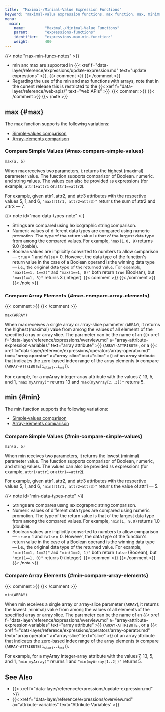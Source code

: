 ```yaml
---
title:  "Maximal-/Minimal-Value Expression Functions"
keyword: "maximal-value expression functions, max function, max, minimal-value expression functions, min function, min, update expressions, attribute variablese, techpreview, tech preview, arrays, array attributes, ARRAY-ATTRIBUTES, array slices, blob attributes, blob"
menu:
  main:
    name:         "Maximal-/Minimal-Value Functions"
    parent:       "expressions-functions"
    identifier:   "expressions-max-min-functions"
    weight:       400
---
```


{{< note "max-min-funcs-notes" >}}
- <a id="update-expressions-only-onte"></a><func>min</func> and <func>max</func> are supported in {{< xref f="data-layer/reference/expressions/update-expression.md" text="update expressions" >}}.
    {{< comment >}}<!-- [IntInfo] [c-update-expression-restrict-min-max]
      (sharonl) (30.1.18) [v1.5.0] `min` and `max` could potentially also be
      used in condition expressions but as this wasn't tested and there are
      some know issues with this use (namely with arrays - see Bug IG-6297,
      currently resolved on the v1.7.0 branch), it was decided to restrict the
      official support, for now, to update expressions. See additional info in
      DOC Task IG-3335. (1.6.20) Orit said to keep all the previous
      update-expression-only and other specific expression restrictions also in
      v2.8.0, at least for now.
      The only change in the v2.8.0 doc is that we returned the previous arrays
      doc for expressions, removed the Tech Preview indications, and instead
      restricted it to the web APIs, and extended the support also to condition
      expressions (DOC IG-13731) [c-array-attr-web-api-sup]. -->
    {{< /comment >}}
- <a id="arrays-support-note"></a>Regarding the use of the <func>min</func> and <func>max</func> functions with arrays, note that in the current release this is restricted to the {{< xref f="data-layer/reference/web-apis/" text="web APIs" >}}.
    {{< comment >}}<!-- [c-array-attr-web-api-sup] [IntInfo] (sharonl) (1.6.20)
      See info in reference/attribute-data-types.md #array-attributes / DOC
      IG-13731.  [c-array-attributes-bool-not-supported] -->
    {{< /comment >}}
{{< /note >}}

<!-- //////////////////////////////////////// -->
## max {#max}

The <func>max</func> function supports the following variations:

- [Simple-values comparison](#max-compare-simple-values)
- [Array-elements comparison](#max-compare-array-elements)

<!-- ======================================== -->
### Compare Simple Values {#max-compare-simple-values}

```
max(a, b)
```

When <func>max</func> receives two parameters, it returns the highest (maximal) parameter value.
The function supports comparison of Boolean, numeric, and string values.
The values can also be provided as expressions (for example, `attr1+attr1` or `attr1==attr2`).

For example, given <attr>attr1</attr>, <attr>attr2</attr>, and <attr>attr3</attr> attributes with the respective values 5, 1, and 6, <nobr>`"max(attr1, attr2+attr3)"`</nobr> returns the sum of <attr>attr2</attr> and <attr>attr3</attr> &mdash; 7.

{{< note id="max-data-types-note" >}}
- Strings are compared using lexicographic string comparison.
- Numeric values of different data types are compared using numeric promotion.
    The type of the return value is that of the largest data type from among the compared values.
    For example, `"max(1.0, 9)` returns 9.0 (double).
- Boolean values are implicitly converted to numbers to allow comparison &mdash; `true` = 1 and `false` = 0.
    However, the data type of the function's return value in the case of a Boolean operand is the winning data type &mdash; i.e., the original data type of the returned value.
    For example, `"max(1==1, 1==2)"` and `"max(1==1, 0)"` both return `true` (Boolean), but `"max(1==1, 3)"` returns 3 (integer).
    {{< comment >}}<!-- [IntInfo] (sharonl) [c-expr-max-min-bool-comp-ret-type];
      See info in DOC IG-7073 regarding the return-value data type. -->
    {{< /comment >}}
{{< /note >}}

<!-- ======================================== -->
### Compare Array Elements {#max-compare-array-elements}
{{< comment >}}<!-- [c-array-attr-web-api-sup] -->
{{< /comment >}}

```
max(ARRAY)
```

When <func>max</func> receives  a single array or array-slice parameter (`ARRAY`), it returns the highest (maximal) value from among the values of all elements of the specified array or array slice.
The parameter can be the name of an {{< xref f="data-layer/reference/expressions/overview.md" a="array-attribute-expression-variables" text="array attribute" >}} (`ARRAY-ATTRIBUTE`), or a {{< xref f="data-layer/reference/expressions/operators/array-operator.md" text="array operator" a="array-slice" text="slice" >}} of an array attribute that indicates the zero-based index range of the array elements to compare (<nobr><code>ARRAY-ATTRIBUTE[i<sub>start</sub>..<code>i<sub>end</sub></code>]</code></nobr>).

For example, for a <attr>myArray</attr> integer-array attribute with the values 7, 13, 5, and 1, `"max(myArray)"` returns 13 and <nobr>`"max(myArray[2..3])"`</nobr> returns 5.

<!-- //////////////////////////////////////// -->
## min {#min}

The <func>min</func> function supports the following variations:

- [Simple-values comparison](#min-compare-simple-values)
- [Array-elements comparison](#min-compare-array-elements)

<!-- ======================================== -->
### Compare Simple Values {#min-compare-simple-values}

```
min(a, b)
```

When <func>min</func> receives two parameters, it returns the lowest (minimal) parameter value.
The function supports comparison of Boolean, numeric, and string values.
The values can also be provided as expressions (for example, `attr1+attr1` or `attr1==attr2`).

For example, given <attr>attr1</attr>, <attr>attr2</attr>, and <attr>attr3</attr> attributes with the respective values 5, 1, and 6, <nobr>`"min(attr1, attr2+attr3)"`</nobr> returns the value of <attr>attr1</attr> &mdash; 5.

{{< note id="min-data-types-note" >}}
- Strings are compared using lexicographic string comparison.
- Numeric values of different data types are compared using numeric promotion.
    The type of the return value is that of the largest data type from among the compared values.
    For example, `"min(1, 9.0)` returns 1.0 (double).
- Boolean values are implicitly converted to numbers to allow comparison &mdash; `true` = 1 and `false` = 0.
    However, the data type of the function's return value in the case of a Boolean operand is the winning data type &mdash; i.e., the original data type of the returned value.
    For example, `"min(1==1, 1==2)"` and `"min(1==2, 1)"` both return `false` (Boolean), but `"min(1==1, 0)"` returns 0 (integer).
    {{< comment >}}<!-- [IntInfo] (sharonl) [c-expr-max-min-bool-comp-ret-type];
      See info in DOC IG-7073 regarding the return-value data type. -->
    {{< /comment >}}
{{< /note >}}

<!-- ======================================== -->
### Compare Array Elements {#min-compare-array-elements}
{{< comment >}}<!-- [c-array-attr-web-api-sup] -->
{{< /comment >}}

```
min(ARRAY)
```

When <func>min</func> receives  a single array or array-slice parameter (`ARRAY`), it returns the lowest (minimal) value from among the values of all elements of the specified array or array slice.
The parameter can be the name of an {{< xref f="data-layer/reference/expressions/overview.md" a="array-attribute-expression-variables" text="array attribute" >}} (`ARRAY-ATTRIBUTE`), or a {{< xref f="data-layer/reference/expressions/operators/array-operator.md" text="array operator" a="array-slice" text="slice" >}} of an array attribute that indicates the zero-based index range of the array elements to compare (<nobr><code>ARRAY-ATTRIBUTE[i<sub>start</sub>..<code>i<sub>end</sub></code>]</code></nobr>).

For example, for a <attr>myArray</attr> integer-array attribute with the values 7, 13, 5, and 1, `"min(myArray)"` returns 1 and <nobr>`"min(myArray[1..2])"`</nobr> returns 5.

<!-- //////////////////////////////////////// -->
## See Also

- {{< xref f="data-layer/reference/expressions/update-expression.md" >}}
- {{< xref f="data-layer/reference/expressions/overview.md" a="attribute-variables" text="Attribute Variables" >}}


